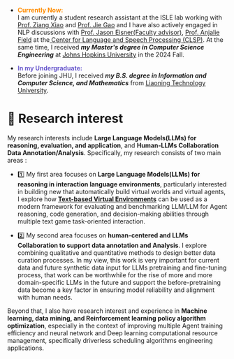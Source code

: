 
- <span style="color:#FF8C00; font-weight: bold;"> Currently Now:</span>\
  I am currently a student research assistant at the ISLE lab working with [Prof. Ziang Xiao](https://www.ziangxiao.com/) and [Prof. Jie Gao](https://gaojie058.github.io/) and I have also actively engaged in NLP discussions with [Prof. Jason Eisner(Faculty advisor)](https://www.cs.jhu.edu/~jason/), [Prof. Anjalie Field](https://anjalief.github.io/index.html) at the[ Center for Language and Speech Processing (CLSP)](https://www.clsp.jhu.edu/). At the same time, I received ***my Master's degree in Computer Science Engineering*** at [Johns Hopkins University](https://www.jhu.edu/) in the 2024 Fall.

- <span style=" color:#6A5ACD; font-weight: bold;"> In my Undergraduate: </span>\
  Before joining JHU, I received  ***my B.S. degree in Information and Computer Science, and Mathematics*** from [Liaoning Technology University](https://en.lntu.edu.cn/).
  <!-- During my undergrad study, I spent time at the Institute of Mathematics and Systems Science and the Institute of Machine Learning and Data Mining, where I was advised by [Prof. Wei Liu](https://www.researchgate.net/profile/Wei-Liu-523) and [Prof.Yu Zhang](https://www.researchgate.net/profile/Yu-Zhang-264) working in Multivariate Statistical Analysis, Machine Learning, Reinforcement Learning, Informatics Theory, Numerical Analysis, and Math Modeling and Optimization Algorithms field.-->
# 🤔 Research interest
My research interests include **Large Language Models(LLMs) for reasoning, evaluation, and application**, and **Human-LLMs Collaboration Data Annotation/Analysis**. Specifically, my research consists of two main areas :

- 1️⃣ My first area focuses on **Large Language Models(LLMs) for reasoning in interaction language environments**, particularly interested in building new that automatically build virtual worlds and virtual agents, I explore how **[Text-based Virtual Environments](https://www.textgames.org/)** can be used as a modern framework for evaluating and benchmarking LLM/LLM for Agent reasoning, code generation, and decision-making abilities through multiple text game task-oriented interaction.

- 2️⃣ My second area focuses on **human-centered and LLMs Collaboration to support data annotation and Analysis**. I explore combining qualitative and quantitative methods to design better data curation processes. In my view, this work is very important for current data and future synthetic data input for LLMs pretraining and fine-tuning process, that work can be worthwhile for the rise of more and more domain-specific LLMs in the future and support the before-pretraining data become a key factor in ensuring model reliability and alignment with human needs.

Beyond that, I also have research interest and experience in **Machine learning, data mining, and Reinforcement learning policy algorithm optimization**, especially in the context of improving multiple Agent training efficiency and neural network and Deep learning computational resource management, specifically driverless scheduling algorithms engineering applications.
